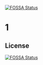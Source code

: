 [![FOSSA Status](https://app.fossa.com/api/projects/git%2Bgithub.com%2FLight-33%2F1.svg?type=shield)](https://app.fossa.com/projects/git%2Bgithub.com%2FLight-33%2F1?ref=badge_shield)

# 1

## License
[![FOSSA Status](https://app.fossa.com/api/projects/git%2Bgithub.com%2FLight-33%2F1.svg?type=large)](https://app.fossa.com/projects/git%2Bgithub.com%2FLight-33%2F1?ref=badge_large)